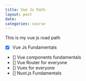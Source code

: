```yaml
---
title: Vue Js Path
layout: post
date: 
categories: course
---
```


This is my vue js road path
  

- [x] Vue Js Fundamentals
- [] Vue components fundamentals
- [] Vue Router for everyone
- [] Vuex for everyone
- [] Nuxt.js Fundamentals

